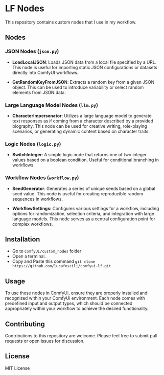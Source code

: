 # LF Nodes

This repository contains custom nodes that I use in my workflow.

## Nodes

### JSON Nodes (`json.py`)

- **LoadLocalJSON**: Loads JSON data from a local file specified by a URL. This node is useful for importing static JSON configurations or datasets directly into ComfyUI workflows.
  
- **GetRandomKeyFromJSON**: Extracts a random key from a given JSON object. This can be used to introduce variability or select random elements from JSON data.

### Large Language Model Nodes (`llm.py`)

- **CharacterImpersonator**: Utilizes a large language model to generate text responses as if coming from a character described by a provided biography. This node can be used for creative writing, role-playing scenarios, or generating dynamic content based on character traits.

### Logic Nodes (`logic.py`)

- **SwitchInteger**: A simple logic node that returns one of two integer values based on a boolean condition. Useful for conditional branching in workflows.

### Workflow Nodes (`workflow.py`)

- **SeedGenerator**: Generates a series of unique seeds based on a global seed value. This node is useful for creating reproducible random sequences in workflows.

- **WorkflowSettings**: Configures various settings for a workflow, including options for randomization, selection criteria, and integration with large language models. This node serves as a central configuration point for complex workflows.

## Installation

- Go to `ComfyUI/custom_nodes` folder
- Open a terminal.
- Copy and Paste this command `git clone https://github.com/lucafoscili/comfyui-lf.git`

## Usage

To use these nodes in ComfyUI, ensure they are properly installed and recognized within your ComfyUI environment. Each node comes with predefined input and output types, which should be connected appropriately within your workflow to achieve the desired functionality.

## Contributing

Contributions to this repository are welcome. Please feel free to submit pull requests or open issues for discussion.

## License

MIT License